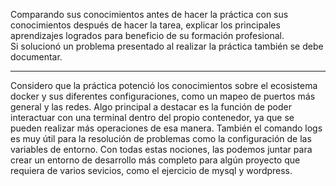 Comparando sus conocimientos antes de hacer la práctica con sus conocimientos después de hacer la tarea, explicar los principales aprendizajes logrados para beneficio de su formación profesional.  
Si solucionó un problema presentado al realizar la práctica también se debe documentar.
***
Considero que la práctica potenció los conocimientos sobre el ecosistema docker y sus diferentes configuraciones, como un mapeo de puertos más general y las redes. Algo principal a destacar es la función de poder interactuar con una terminal dentro del propio contenedor, ya que se pueden realizar más operaciones de esa manera. También el comando logs es muy útil para la resolución de problemas como la configuración de las variables de entorno. Con todas estas nociones, las podemos juntar para crear un entorno de desarrollo más completo para algún proyecto que requiera de varios sevicios, como el ejercicio de mysql y wordpress.
